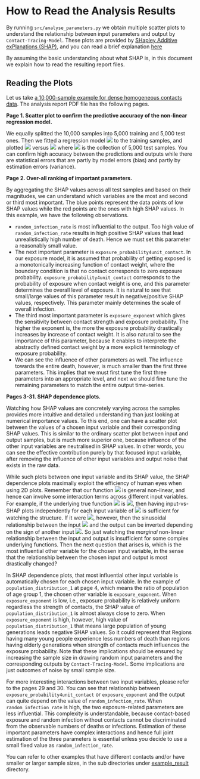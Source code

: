 # How to Read the Analysis Results

By running `src/analyse_parameters.py` we obtain multiple scatter plots to understand
the relationship between input parameters and output by `Contact-Tracing-Model`.
These plots are provided by [SHapley Additive exPlanations (SHAP)](https://github.com/slundberg/shap),
and you can read a brief explanation [here](./explain_shap.md)

By assuming the basic understanding about what SHAP is,
in this document we explain how to read the resulting report files.

## Reading the Plots

Let us take [a 10,000-sample example for dense homogeneous contacts data](../example_result/homogeneous_contacts_dense/total_death.n10k.pdf). The analysis report PDF file has the following pages.  

**Page 1. Scatter plot to confirm the predictive accuracy of the non-linear regression model.** 

We equally splitted the 10,000 samples into 5,000 training and 5,000 test ones. Then we fitted a regression model <img src="https://render.githubusercontent.com/render/math?math=\widehat{f}: {\mathbb R}^d\to{\mathbb R}"> to the training samples, and plotted <img src="https://render.githubusercontent.com/render/math?math=\widehat{f}(\boldsymbol{x}_t)"> versus
<img src="https://render.githubusercontent.com/render/math?math=y_t"> 
where <img src="https://render.githubusercontent.com/render/math?math=(\boldsymbol{x}_t, y_t)_{t=1}^n">
is the collection of 5,000 test samples. You can confirm high accuracy between the predictions and outputs
while there are statistical errors that are partly by model errors (bias) and partly by estimation errors (variance). 
 
**Page 2. Over-all ranking of important parameters.**

By aggregating the SHAP values across all test samples and
based on their magnitudes, we can understand which variables are the most and second or third most important.
The blue points represent the data points of low SHAP values while the red points are the ones with high SHAP values. 
In this example, we have the following observations.

- `random_infection_rate` is most influential to the output. Too high value of  `random_infection_rate` results in 
high positive SHAP values that lead unrealistically high number of death. Hence we must set this parameter a reasonably small value.
- The next important parameter is `exposure_probability4unit_contact`. In our exposure model,
it is assumed that probability of getting exposed is a monotonically increasing function of contact weight,
where the boundary condition is that no contact corresponds to zero exposure probability. 
`exposure_probability4unit_contact` corresponds to the probability of exposure when contact weight is one,
and this parameter determines the overall level of exposure. It is natural to see that small/large values of this parameter
result in negative/positive SHAP values, respectively. This parameter mainly determines the scale of overall infection.
- The third most important parameter is `exposure_exponent` which gives the sensitivity between contact strength and exposure probability. The higher the exponent is, the more the exposure probability drastically increases by increase of contact weight. It is also natural to see the importance of this parameter, because it enables to interprete
the abstractly defined contact weight by a more explicit terminology of exposure probability.
- We can see the influence of other parameters as well. The influence towards the entire death, however,
is much smaller than the first three parameters. This implies that we must first tune the first three parameters
into an appropriate level, and next we should fine tune the remaining parameters to match the entire output time-series.

**Pages 3-31. SHAP dependence plots.**

Watching how SHAP values are concretely varying across the samples provides more intuitive and detailed
understanding than just looking at numerical importance values. To this end, one can have a scatter plot
between the values of a chosen input variable and their corresponding SHAP values. This is similar
to the ordinary scatter plot between input and output samples, but is much more superior one, because
influence of the other input variables are neutralised in SHAP values. In other words, you can
see the effective contribution purely by that focused input variable, after removing the influence of other input
variables and output noise that exists in the raw data.

While such plots between one input variable and its SHAP value, the SHAP dependence plots maximally exploit
the efficiency of human eyes when using 2D plots. Remember that our function 
<img src="https://render.githubusercontent.com/render/math?math=\widehat{f}: {\mathbb R}^d\to{\mathbb R}">
is general non-linear, and hence can involve some interaction terms across different input variables.
For example, if the underlying true function <img src="https://render.githubusercontent.com/render/math?math=f: {\mathbb R}^d\to{\mathbb R}"> is <img src="https://render.githubusercontent.com/render/math?math=f(X)=a %2B b \cos 2\pi X_1 %2B c X_2^2">,
then having input-vs-SHAP plots independently
for each input variable of <img src="https://render.githubusercontent.com/render/math?math=(X_1, X_2)"> is sufficient
for watching the structure.
If it were
<img src="https://render.githubusercontent.com/render/math?math=f(X)=a %2B b X_2 \cos 2\pi X_1">, however,
then the sinusoidal relationship between the input <img src="https://render.githubusercontent.com/render/math?math=X_1">
and the output can be inverted depending on the sign of 
another input <img src="https://render.githubusercontent.com/render/math?math=X_2">.
So just watching the *marginal* non-linear relationship between the input and output is insufficient
for some complex underlying functions.
Then the next question that arises is, which is the most influential other variable
for the chosen input variable, in the sense that the relationship between the chosen input and output
is most drastically changed?

In SHAP dependence plots, that most influential other input variable is automatically chosen
for each chosen input variable. In the example of `population_distribution_1`  at page 4, which
means the ratio of population of age group 1, the chosen other variable is `exposure_exponent`.
When `exposure_exponent` is low, i.e., exposure probability is relatively uniform regardless the strength of contacts,
the SHAP value of  `population_distribution_1` is almost always close to zero. When `exposure_exponent` is high,
however, high value of `population_distribution_1` that means large population of young generations
leads negative SHAP values. So it could represent that
Regions having many young people experience less numbers of death than regions having elderly generations
when strength of contacts much influences the exposure probability.
Note that these implications should be ensured by increasing the sample size in drawing random input parameters
and the corresponding outputs by `Contact-Tracing-Model`. Some implications
are just outcomes of noise by small sample size.

For more interesting interactions between two input variables,
please refer to the pages 29 and 30. You can see that relationship between `exposure_probability4unit_contact`
or `exposure_exponent` and the output can quite depend on the value of `random_infection_rate`. When
`random_infection_rate` is high, the two exposure-related parameters are less influential. This
complexity is understandable, because 
contact-based exposure and random infection without contacts cannot be discriminated
from the observable numbers of deaths or infections. Estimation of these important parameters
have complex interactions and hence full joint estimation of the three parameters is essential
unless you decide to use a small fixed value as `random_infection_rate`.

You can refer to other examples
that have different contacts and/or have smaller or larger sample sizes,
in the sub directories under [example_result](../example_result) directory.